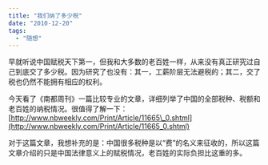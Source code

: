 ```yaml
---
title: "我们纳了多少税"
date: "2010-12-20"
tags: 
  - "随想"
---
```


早就听说中国赋税天下第一，但我和大多数的老百姓一样，从来没有真正研究过自己到底交了多少税。因为研究了也没有：其一，工薪阶层无法避税的；其二，交了税也仍然不能拥有相应的权利。

今天看了《南都周刊》一篇比较专业的文章，详细列举了中国的全部税种、税额和老百姓的纳税情况。很值得了解一下：  
[http://www.nbweekly.com/Print/Article/11665\_0.shtml](http://www.nbweekly.com/Print/Article/11665_0.shtml)

对于这篇文章，我想补充的是：中国很多税种是以“费”的名义来征收的，所以这篇文章介绍的只是中国法律意义上的赋税情况，老百姓的实际负担比这重的多。
